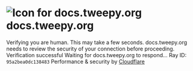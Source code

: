 # ![Icon for docs.tweepy.org](https://docs.tweepy.org/favicon.ico)docs.tweepy.org
Verifying you are human. This may take a few seconds.
docs.tweepy.org needs to review the security of your connection before proceeding.
Verification successful
Waiting for docs.tweepy.org to respond...
Ray ID: `95a2bea0dc138483`
Performance & security by [Cloudflare](https://www.cloudflare.com?utm_source=challenge&utm_campaign=m)
